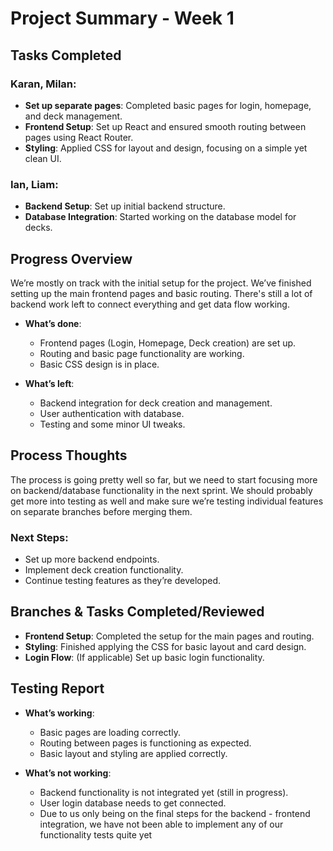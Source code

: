 # Project Summary - Week 1

## Tasks Completed

### Karan, Milan:
- **Set up separate pages**: Completed basic pages for login, homepage, and deck management.
- **Frontend Setup**: Set up React and ensured smooth routing between pages using React Router.
- **Styling**: Applied CSS for layout and design, focusing on a simple yet clean UI.

### Ian, Liam:
- **Backend Setup**: Set up initial backend structure.
- **Database Integration**: Started working on the database model for decks.

## Progress Overview
We’re mostly on track with the initial setup for the project. We’ve finished setting up the main frontend pages and basic routing. There's still a lot of backend work left to connect everything and get data flow working.

- **What’s done**: 
  - Frontend pages (Login, Homepage, Deck creation) are set up.
  - Routing and basic page functionality are working.
  - Basic CSS design is in place.

- **What’s left**:
  - Backend integration for deck creation and management.
  - User authentication with database.
  - Testing and some minor UI tweaks.

## Process Thoughts
The process is going pretty well so far, but we need to start focusing more on backend/database functionality in the next sprint. We should probably get more into testing as well and make sure we’re testing individual features on separate branches before merging them.

### Next Steps:
- Set up more backend endpoints.
- Implement deck creation functionality.
- Continue testing features as they’re developed.

## Branches & Tasks Completed/Reviewed

- **Frontend Setup**: Completed the setup for the main pages and routing.
- **Styling**: Finished applying the CSS for basic layout and card design.
- **Login Flow**: (If applicable) Set up basic login functionality.

## Testing Report
- **What’s working**:
  - Basic pages are loading correctly.
  - Routing between pages is functioning as expected.
  - Basic layout and styling are applied correctly.

- **What’s not working**:
  - Backend functionality is not integrated yet (still in progress).
  - User login database needs to get connected.
  - Due to us only being on the final steps for the backend - frontend integration, we have not been able to implement any of our functionality tests quite yet
